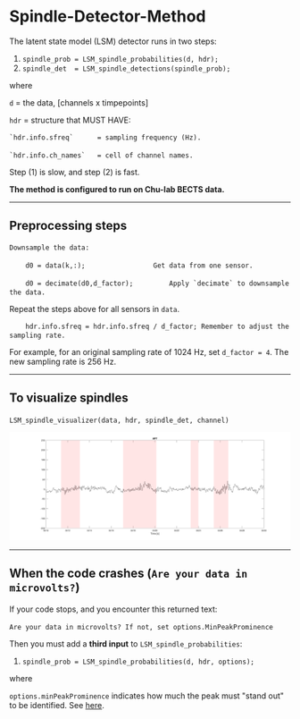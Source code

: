 # Spindle-Detector-Method

The latent state model (LSM) detector runs in two steps:

1. `spindle_prob = LSM_spindle_probabilities(d, hdr);`
2. `spindle_det  = LSM_spindle_detections(spindle_prob);`

where

`d` = the data, [channels x timpepoints]

`hdr` = structure that MUST HAVE:

	`hdr.info.sfreq`      = sampling frequency (Hz).
  
	`hdr.info.ch_names`   = cell of channel names.

Step (1) is slow, and step (2) is fast.

**The method is configured to run on Chu-lab BECTS data.**

----
## Preprocessing steps

	Downsample the data:

		d0 = data(k,:);					Get data from one sensor.

		d0 = decimate(d0,d_factor);			Apply `decimate` to downsample the data.
		
Repeat the steps above for all sensors in `data`.

		hdr.info.sfreq = hdr.info.sfreq / d_factor;	Remember to adjust the sampling rate.	

For example, for an original sampling rate of 1024 Hz, set `d_factor = 4`. The new sampling rate is 256 Hz.

----

## To visualize spindles

`LSM_spindle_visualizer(data, hdr, spindle_det, channel)`

![alt text](https://github.com/Mark-Kramer/Spindle-Detector-Method/blob/master/example_spindles.png)

----

## When the code crashes (`Are your data in microvolts?`)

If your code stops, and you encounter this returned text:

`Are your data in microvolts? If not, set options.MinPeakProminence`

Then you must add a **third input** to `LSM_spindle_probabilities`:

1. `spindle_prob = LSM_spindle_probabilities(d, hdr, options);`

where

`options.minPeakProminence` indicates how much the peak must "stand out" to be identified. See [here](https://www.mathworks.com/help/signal/ref/findpeaks.html#buff2uu).
